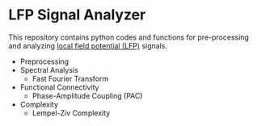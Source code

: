 # LFP Signal Analyzer
This repository contains python codes and functions for pre-processing and analyzing [local field potential (LFP)](https://en.wikipedia.org/wiki/Local_field_potential) signals. 
* Preprocessing
* Spectral Analysis
	* Fast Fourier Transform
* Functional Connectivity
	* Phase-Amplitude Coupling (PAC)
* Complexity
	* Lempel-Ziv Complexity